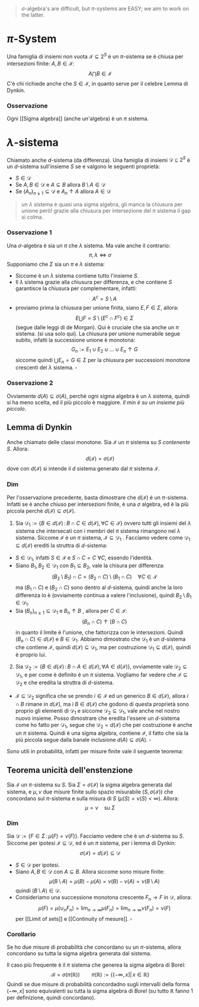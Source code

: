 > $\sigma$-algebra's are difficult, but $\pi$-systems are EASY; we aim to work on the latter.

# $\pi$-System
Una famiglia di insiemi non vuota $\mathcal{I} \subseteq 2^S$  è un $\pi$-sistema se è  chiusa per intersezioni finite:
$A,B \in \mathcal{I}$:
$$
A\bigcap B \in \mathcal{I}
$$
C'è chi richiede anche che $S \in \mathcal{I}$, in quanto serve per il celebre Lemma di Dynkin.
### Osservazione
Ogni [[Sigma algebra]] (anche un'algebra) è un $\pi$ sistema.

# $\lambda$-sistema
Chiamato anche $d$-sistema (da differenza). Una famiglia di insiemi $\mathcal{D} \subseteq 2^S$ è un $d$-sistema sull'insieme $S$ se e valgono le seguenti proprietà:
- $S \in \mathcal{D}$
- Se $A,B \in \mathcal{D}$ e $A \subseteq B$ allora $B\setminus A \in \mathcal{D}$
- Se $(A_n)_{n\geq 1} \subseteq \mathcal{D}$ e $A_n \uparrow A$ allora $A \in \mathcal{D}$ 
> un $\lambda$ sistema è quasi una sigma algebra, gli manca la chiusura per unione però! grazie alla chiusura per intersezione del $\pi$ sistema il gap si colma.
### Osservazione 1
Una $\sigma$-algebra è sia un $\pi$ che $\lambda$ sistema. Ma vale anche il contrario:
$$
\pi, \lambda \iff \sigma 
$$
Supponiamo che $\Sigma$ sia un $\pi$ e $\lambda$ sistema:
- Siccome è un $\lambda$ sistema contiene tutto l'insieme $S$.
- Il $\lambda$ sistema grazie alla chiusura per differenza, e che contiene $S$ garantisce la chiusura per complementare, infatti:
$$
A^c = S \setminus A
$$
- proviamo prima la chiusura per unione finita, siano $E,F \in \Sigma$, allora:
$$
E \bigcup F = S \setminus (E^c \cap F^c ) \in \Sigma
$$
(segue dalle leggi di de Morgan). Qui è cruciale che sia anche un $\pi$ sistema. (si usa solo qui).
La chiusura per unione numerabile segue subito, infatti la successione unione  è monotona:
$$
G_n := E_1 \cup E_2 \cup \dots \cup E_n \uparrow G 
$$
siccome quindi $\bigcup E_n = G \in \Sigma$ per la chiusura per successioni monotone crescenti del $\lambda$ sistema. $\square$
### Osservazione 2
Ovviamente $d(A) \subseteq \sigma(A)$, perchè ogni sigma algebra è un $\lambda$ sistema, quindi si ha meno scelta, ed il più piccolo è maggiore. _Il min è su un insieme più piccolo_.

## Lemma di Dynkin
Anche chiamato delle classi monotone. 
Sia $\mathcal{I}$ un $\pi$ sistema su $S$ _contenente $S$_. Allora:
$$
d(\mathcal{I}) = \sigma(\mathcal{I})
$$
dove con $d(\mathcal{I})$ si intende il $d$ sistema generato dal $\pi$ sistema $\mathcal{I}$.
### Dim
Per l'osservazione precedente, basta dimostrare che $d(\mathcal{I})$ è un $\pi$-sistema. Infatti se è anche chiuso per intersezioni finite, è una $\sigma$ algebra, ed è la più piccola perchè $d(\mathcal{I}) \subseteq \sigma(\mathcal{I})$.
1. Sia $\mathcal{D}_1 := \{ B \in d(\mathcal{I}) \,:\, B\cap C \in d(\mathcal{I}), \, \forall C \in \mathcal{I}\}$ ovvero tutti gli insiemi del $\lambda$ sistema che intersecati con i membri del $\pi$ sistema rimangono nel $\lambda$ sistema. Siccome $\mathcal{I}$ è un $\pi$ sistema, $\mathcal{I} \subseteq \mathcal{D}_1$ .
Facciamo vedere come $\mathcal{D}_1 \subseteq d(\mathcal{I})$ erediti la struttra di $d$-sistema:
- $S \in \mathcal{D}_1$, infatti $S \in \mathcal{I}$ e $S \cap C = C$ $\forall C$, essendo l'identità.
- Siano $B_1,B_2 \in \mathcal{D}_1$ con $B_1 \subseteq B_2$, vale la chisura per differenza:
$$
(B_2 \setminus B_1) \cap C = (B_2 \cap C) \setminus (B_1 \cap C) \quad \forall C \in \mathcal{I} 
$$
ma $(B_1\cap C)$ e $(B_2 \cap C)$ sono dentro al $d$-sistema, quindi anche la loro differenza lo è (ovviamente continua a valere l'inclusione), quindi $B_2\setminus B_1 \in \mathcal{D}_1$.
- Sia $(B_n)_{n \geq 1} \subseteq \mathcal{D}_1$ e $B_n \uparrow B$ , allora per $C \in \mathcal{I}$:
$$
(B_n \cap C) \uparrow (B\cap C)
$$
in quanto il limite è l'unione, che fattorizza con le intersezioni. Quindi $(B_n \cap C) \in d(\mathcal{I})$ e $B \in \mathcal{D}_1$. 
Abbiamo dimostrato che $\mathcal{D}_1$ è un $d$-sistema che contiene $\mathcal{I}$, quindi $d(\mathcal{I}) \subseteq \mathcal{D}_1$, ma per costruzione $\mathcal{D}_1 \subseteq d(\mathcal{I})$, quindi è proprio lui.
2. Sia $\mathcal{D}_2 := \{B \in d(\mathcal{I})\, : \, B \cap A \in d(\mathcal{I}), \forall A \in d(\mathcal{I}) \}$, ovviamente vale $\mathcal{D}_2 \subseteq \mathcal{D}_1$, e per come è definito è un $\pi$ sistema. Vogliamo far vedere che $\mathcal{I} \subseteq \mathcal{D}_2$ e che eredita la struttra di $d$-sistema.
- $\mathcal{I}\subseteq \mathcal{D}_2$ significa che se prendo $i \in \mathcal{I}$ ed un generico $B \in d(\mathcal{I})$, allora $i \cap B$ rimane in $d(\mathcal{I})$, ma i $B \in d(\mathcal{I})$ che godono di questa proprietà sono proprio gli elementi di $\mathcal{D}_1$ e siccome $\mathcal{D_2} \subseteq \mathcal{D_1}$, vale anche nel nostro nuovo insieme.
Posso dimostrare che eredita l'essere un $d$-sistema come ho fatto per $\mathcal{D}_1$, segue che $\mathcal{D}_2 = d(\mathcal{I})$ che per costruzione è anche un $\pi$ sistema. Quindi è una sigma algebra, contiene $\mathcal{I}$, il fatto che sia la più piccola segue dalla banale inclusione $d(A) \subseteq \sigma(A)$. $\square$

Sono utili in probabilità, infatti per misure finite vale il seguente teorema:

## Teorema unicità dell'enstenzione
Sia $\mathcal{I}$ un $\pi$-sistema su $S$. Sia $\Sigma = \sigma(\mathcal{I})$ la sigma algebra generata dal sistema, e $\mu,\nu$ due misure finite sullo spazio misurabile $(S,\sigma(\mathcal{I}))$ che concordano sul $\pi$-sistema e sulla misura di $S$             ($\mu(S) = \nu(S) < \infty$).  Allora:
$$
\mu = \nu \quad \text{su } \Sigma 
$$
### Dim
Sia $\mathcal{D} := \{ F \in \Sigma \,:\, \mu(F) = \nu(F)\}$. Facciamo vedere che è un $d$-sistema su $S$. 
Siccome per ipotesi $\mathcal{I} \subseteq \mathcal{D}$, ed è un $\pi$ sistema, per i lemma di Dynkin:
$$
\sigma(\mathcal{I}) = d(\mathcal{I}) \subseteq \mathcal{D}
$$
- $S \in \mathcal{D}$ per ipotesi. 
- Siano $A,B \in \mathcal{D}$ con $A \subseteq B$. Allora siccome sono misure finite:
$$
\mu(B\setminus A)  =  \mu(B) - \mu(A) = \nu(B)-\nu(A) = \nu(B\setminus A)
$$
quindi $(B\setminus A) \in \mathcal{D}$.
- Consideriamo una successione monotona crescente $F_n \to F$ in $\mathcal{D}$, allora:
$$
\mu(F) = \mu(\cup_n F_n)= \lim_{n\to\infty}\mu(F_n) = \lim_{n\to\infty} \nu(F_n) = \nu(F)
$$
per  [[Limit of sets]] e [[Continuity of mesure]]. $\square$


### Corollario 
Se ho due misure di probabilità che concordano su un $\pi$-sistema, allora concordano su tutta la sigma algebra generata dal sistema.

Il caso più frequente è il $\pi$ sistema che generea la sigma algebra di Borel:
$$
\mathcal{B} = \sigma(\pi(\mathbb{R})) \qquad\pi(\mathbb{R}) := \{(-\infty, x] \vert\, x \in \mathbb{R}\}
$$
Quindi se due misure di probabilità concordadno sugli intervalli della forma $(-\infty, x]$ sono equivalenti su tutta la sigma algebra di $Borel$ (su tutto $\mathbb{R}$ fanno $1$ per definizione, quindi concordano).
